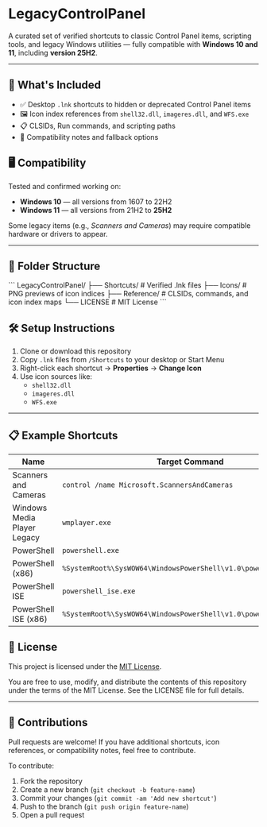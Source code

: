 # LegacyControlPanel

A curated set of verified shortcuts to classic Control Panel items, scripting tools, and legacy Windows utilities — fully compatible with **Windows 10 and 11**, including **version 25H2**.

---

## 🧭 What's Included

- ✅ Desktop `.lnk` shortcuts to hidden or deprecated Control Panel items  
- 🖼️ Icon index references from `shell32.dll`, `imageres.dll`, and `WFS.exe`  
- 📋 CLSIDs, Run commands, and scripting paths  
- 🧠 Compatibility notes and fallback options  

## 🖥️ Compatibility

Tested and confirmed working on:

- **Windows 10** — all versions from 1607 to 22H2  
- **Windows 11** — all versions from 21H2 to **25H2**  

Some legacy items (e.g., *Scanners and Cameras*) may require compatible hardware or drivers to appear.

---

## 📂 Folder Structure

\```
LegacyControlPanel/
├── Shortcuts/           # Verified .lnk files
├── Icons/               # PNG previews of icon indices
├── Reference/           # CLSIDs, commands, and icon index maps
└── LICENSE              # MIT License
\```

## 🛠️ Setup Instructions

1. Clone or download this repository  
2. Copy `.lnk` files from `/Shortcuts` to your desktop or Start Menu  
3. Right-click each shortcut → **Properties** → **Change Icon**  
4. Use icon sources like:
   - `shell32.dll`
   - `imageres.dll`
   - `WFS.exe`

---

## 📋 Example Shortcuts

| Name                         | Target Command                                                  | Icon Source             |
|------------------------------|------------------------------------------------------------------|--------------------------|
| Scanners and Cameras         | `control /name Microsoft.ScannersAndCameras`                    | `shell32.dll,134`        |
| Windows Media Player Legacy | `wmplayer.exe`                                                  | `wmploc.dll,0`           |
| PowerShell                   | `powershell.exe`                                                | `powershell.exe`         |
| PowerShell (x86)            | `%SystemRoot%\SysWOW64\WindowsPowerShell\v1.0\powershell.exe`  | `powershell.exe`         |
| PowerShell ISE              | `powershell_ise.exe`                                            | `powershell_ise.exe`     |
| PowerShell ISE (x86)        | `%SystemRoot%\SysWOW64\WindowsPowerShell\v1.0\powershell_ise.exe` | `powershell_ise.exe`  |

## 📄 License

This project is licensed under the [MIT License](LICENSE).

You are free to use, modify, and distribute the contents of this repository under the terms of the MIT License. See the LICENSE file for full details.

---

## 🙌 Contributions

Pull requests are welcome! If you have additional shortcuts, icon references, or compatibility notes, feel free to contribute.

To contribute:

1. Fork the repository  
2. Create a new branch (`git checkout -b feature-name`)  
3. Commit your changes (`git commit -am 'Add new shortcut'`)  
4. Push to the branch (`git push origin feature-name`)  
5. Open a pull request
